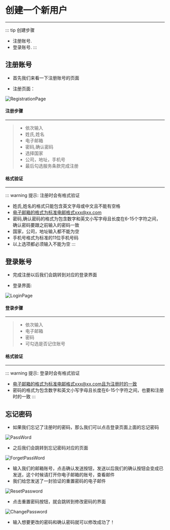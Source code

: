 # 创建一个新用户 #
------------------
::: tip 创建步骤
* 注册账号.
* 登录账号.
:::

## 注册账号
* 首先我们来看一下注册账号的页面

* 注册页面：

![RegistrationPage](./img/RegistrationPage.png)

#### 注册步骤
------------------
>* 依次输入
>* 姓氏,姓名
>* 电子邮箱
>* 密码,确认密码
>* 选择国家
>* 公司，地址，手机号
>* 最后勾选服务条款完成注册

#### 格式验证
------------------
::: warning 提示: 注册时会有格式验证
* 姓氏,姓名的格式只能包含英文字母或中文且不能有空格
* 电子邮箱的格式为标准电邮格式xxx@xx.com
* 密码,确认密码的格式为包含数字和英文小写字母且长度在6-15个字符之间，确认密码要跟之前输入的密码一致
* 国家，公司，地址输入都不能为空
* 手机号格式为标准的11位手机号码
* 以上选项都必须输入不能为空
:::

## 登录账号
* 完成注册以后我们会跳转到对应的登录界面

* 登录界面:

![LoginPage](./img/LoginPage.png)

#### 登录步骤
------------------
>* 依次输入
>* 电子邮箱
>* 密码
>* 可勾选是否记住账号

#### 格式验证
------------------
::: warning 提示: 登录时会有格式验证
* 电子邮箱的格式为标准电邮格式xxx@xx.com且为注册时的一致
* 密码的格式为包含数字和英文小写字母且长度在6-15个字符之间，也要和注册时的一致
:::

## 忘记密码
* 如果我们忘记了注册时的密码，那么我们可以点击登录页面上面的忘记密码

![PassWord](./img/ForgetPassword.jpg)
* 之后我们会跳转到忘记密码对应的页面

![ForgetPassWord](./img/PassWord.png)

* 输入我们的邮箱账号，点击确认发送按钮，发送以后我们的确认按钮会变成已发送，这个时候请打开你电子邮箱的账号，查看邮件
* 我们给您发送了一封验证的重置密码的电子邮件

![ResetPassword](./img/ResetPassword.png)

* 点击重置密码按钮，就会跳转到修改密码的界面

![ChangePassword](./img/ChangePassword.png)

* 输入想要更改的密码和确认密码就可以修改成功了！